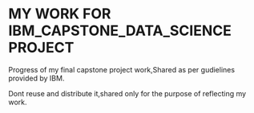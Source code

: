 # MY WORK FOR IBM_CAPSTONE_DATA_SCIENCE PROJECT
Progress of my final capstone project work,Shared as per gudielines provided by IBM.

Dont reuse and distribute it,shared only for the purpose of  reflecting my work.
